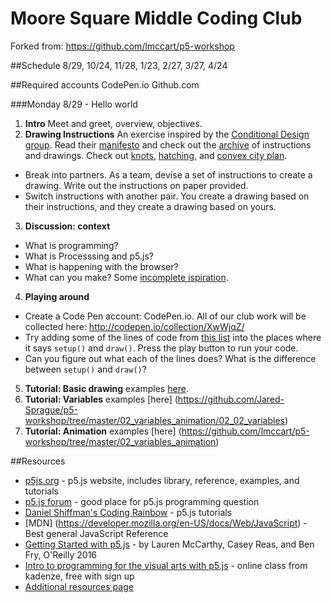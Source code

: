 # Moore Square Middle Coding Club
Forked from: https://github.com/lmccart/p5-workshop

##Schedule
8/29, 10/24, 11/28, 1/23, 2/27, 3/27, 4/24

##Required accounts
CodePen.io
Github.com

###Monday 8/29 - Hello world
1. __Intro__ Meet and greet, overview, objectives.
2. __Drawing Instructions__ An exercise inspired by the [Conditional Design group](http://conditionaldesign.org/). Read their [manifesto](http://conditionaldesign.org/manifesto/) and check out the [archive](http://conditionaldesign.org/archive/) of instructions and drawings. Check out [knots](http://conditionaldesign.org/workshops/knots/), [hatching](http://conditionaldesign.org/workshops/hatching/), and [convex city plan](http://conditionaldesign.org/workshops/convex-city-plan/).

  * Break into partners. As a team, devise a set of instructions to create a drawing. Write out the instructions on paper provided.
  * Switch instructions with another pair. You create a drawing based on their instructions, and they create a drawing based on yours.
  
3. __Discussion: context__
  * What is programming?
  * What is Processsing and p5.js?
  * What is happening with the browser?
  * What can you make? Some [incomplete ispiration](https://github.com/lmccart/p5-workshop/raw/master/inspiration.md).

4. __Playing around__

  * Create a Code Pen account: CodePen.io.  All of our club work will be collected here: http://codepen.io/collection/XwWjqZ/
  * Try adding some of the lines of code from [this list](https://github.com/lmccart/p5-workshop/blob/master/commands.md) into the places where it says `setup()` and `draw()`. Press the play button to run your code.
  * Can you figure out what each of the lines does? What is the difference between `setup()` and `draw()`?

5. __Tutorial: Basic drawing__ examples [here](https://github.com/Jared-Sprague/p5-workshop/tree/master/01_drawing).
6. __Tutorial: Variables__ examples [here] (https://github.com/Jared-Sprague/p5-workshop/tree/master/02_variables_animation/02_02_variables)
7. __Tutorial: Animation__ examples [here] (https://github.com/lmccart/p5-workshop/tree/master/02_variables_animation)


##Resources

* [p5js.org](http://p5js.org) - p5.js website, includes library, reference, examples, and tutorials
* [p5.js forum](https://forum.processing.org/two/) - good place for p5.js programming question
* [Daniel Shiffman's Coding Rainbow](https://www.youtube.com/playlist?list=PLRqwX-V7Uu6Zy51Q-x9tMWIv9cueOFTFA) - p5.js tutorials
* [MDN] (https://developer.mozilla.org/en-US/docs/Web/JavaScript) - Best general JavaScript Reference
* [Getting Started with p5.js](https://www.amazon.com/Make-Interactive-Graphics-JavaScript-Processing/dp/1457186772) - by Lauren McCarthy, Casey Reas, and Ben Fry, O'Reilly 2016
* [Intro to programming for the visual arts with p5.js](https://www.kadenze.com/courses/introduction-to-programming-for-the-visual-arts-with-p5-js/info) - online class from kadenze, free with sign up
* [Additional resources page](https://github.com/ITPNYU/ICM-2015/wiki/Resources)

